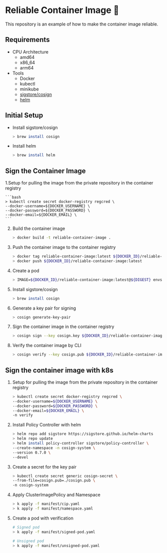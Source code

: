 # Reliable Container Image :closed_lock_with_key:

This repository is an example of how to make the container image reliable.

## Requirements

- CPU Architecture
  - amd64
  - x86_64
  - arm64
- Tools
  - Docker
  - kubectl
  - minikube
  - [sigstore/cosign](https://github.com/sigstore/cosign)
  - [helm](https://github.com/helm/helm)

## Initial Setup

- Install sigstore/cosign

    ```bash
    > brew install cosign
    ```

- Install helm

    ```bash
    > brew install helm
    ```

## Sign the Container Image

1.Setup for pulling the image from the private repository in the container registry

    ```bash
    > kubectl create secret docker-registry regcred \
    --docker-username=${DOCKER_USERNAME} \
    --docker-password=${DOCKER_PASSWORD} \
    --docker-email=${DOCKER_EMAIL} \
    ```

2. Build the container image

    ```bash
    > docker build -t reliable-container-image .
    ```

3. Push the container image to the container registry

    ```bash
    > docker tag reliable-container-image:latest ${DOCKER_ID}/reliable-container-image:latest
    > docker push ${DOCKER_ID}/reliable-container-image:latest
    ```

4. Create a pod

    ```bash
    > IMAGE=${DOCKER_ID}/reliable-container-image:latest@${DIGEST} envsubst < pod.yaml | k apply -f -
    ```

5. Install sigstore/cosign

    ```bash
    > brew install cosign
    ```

6. Generate a key pair for signing

    ```bash
    > cosign generate-key-pair
    ```

7. Sign the container image in the container registry

    ```bash
    > cosign sign --key cosign.key ${DOCKER_ID}/reliable-container-image:latest@${DIGEST}
    ```

8. Verify the container image by CLI

    ```bash
    > cosign verify --key cosign.pub ${DOCKER_ID}/reliable-container-image:latest | jq
    ```

## Sign the container image with k8s

1. Setup for pulling the image from the private repository in the container registry

    ```bash
    > kubectl create secret docker-registry regcred \
    --docker-username=${DOCKER_USERNAME} \
    --docker-password=${DOCKER_PASSWORD} \
    --docker-email=${DOCKER_EMAIL} \
    -n verify
    ```

2. Install Policy Controller with helm

    ```bash
    > helm repo add sigstore https://sigstore.github.io/helm-charts
    > helm repo update
    > helm install policy-controller sigstore/policy-controller \
    --create-namespace -n cosign-system \
    --version 0.7.0 \
    --devel
    ```

3. Create a secret for the key pair

    ```bash
    > kubectl create secret generic cosign-secret \
    --from-file=cosign.pub=./cosign.pub \
    -n cosign-system
    ```

4. Apply ClusterImagePolicy and Namespace

    ```bash
    > k apply -f manifest/cip.yaml
    > k apply -f manifest/namespace.yaml
    ```

5. Create a pod with verification

    ```bash
    # Signed pod
    > k apply -f manifest/signed-pod.yaml

    # Unsigned pod
    > k apply -f manifest/unsigned-pod.yaml
    ```
